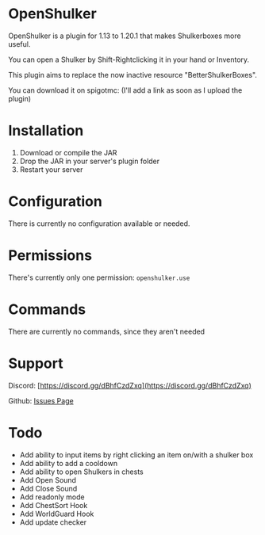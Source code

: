 # OpenShulker
OpenShulker is a plugin for 1.13 to 1.20.1 that makes Shulkerboxes more useful.

You can open a Shulker by Shift-Rightclicking it in your hand or Inventory.

This plugin aims to replace the now inactive resource "BetterShulkerBoxes".

You can download it on spigotmc: (I'll add a link as soon as I upload the plugin)

# Installation
1. Download or compile the JAR
2. Drop the JAR in your server's plugin folder
3. Restart your server

# Configuration
There is currently no configuration available or needed.

# Permissions
There's currently only one permission:
`openshulker.use`

# Commands
There are currently no commands, since they aren't needed

# Support
Discord: [https://discord.gg/dBhfCzdZxq](https://discord.gg/dBhfCzdZxq)

Github: [Issues Page](https://github.com/TheBlackEntity/OpenShulker/issues)

# Todo
- Add ability to input items by right clicking an item on/with a shulker box
- Add ability to add a cooldown
- Add ability to open Shulkers in chests
- Add Open Sound
- Add Close Sound
- Add readonly mode
- Add ChestSort Hook
- Add WorldGuard Hook
- Add update checker

